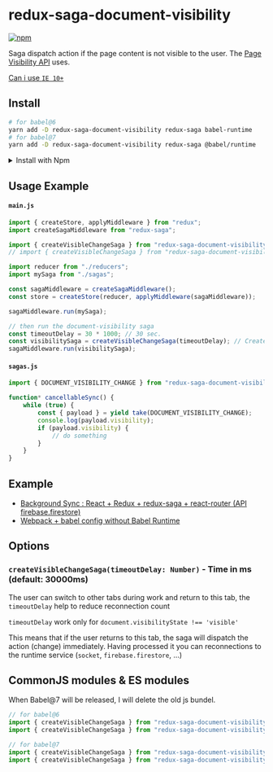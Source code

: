 # redux-saga-document-visibility

[![npm](https://img.shields.io/npm/v/redux-saga-document-visibility.svg)](https://www.npmjs.com/package/redux-saga-document-visibility)

Saga dispatch action if the page content is not visible to the user. The [Page Visibility API](https://developer.mozilla.org/en-US/docs/Web/API/Page_Visibility_API) uses.

[Can i use `IE 10+`](https://caniuse.com/#feat=pagevisibility)

## Install

```bash
# for babel@6
yarn add -D redux-saga-document-visibility redux-saga babel-runtime
# for babel@7
yarn add -D redux-saga-document-visibility redux-saga @babel/runtime
```

<details>
    <summary>Install with Npm</summary>
    <pre>
    # for babel@6
    npm install --save-dev redux-saga-document-visibility redux-saga babel-runtime
    # for babel@7
    yarn install --save-dev redux-saga-document-visibility redux-saga @babel/runtime
    </pre>
</details>

## Usage Example

#### `main.js`

```js
import { createStore, applyMiddleware } from "redux";
import createSagaMiddleware from "redux-saga";

import { createVisibleChangeSaga } from "redux-saga-document-visibility"; // for babel@6
// import { createVisibleChangeSaga } from "redux-saga-document-visibility/lib"; // for babel@7

import reducer from "./reducers";
import mySaga from "./sagas";

const sagaMiddleware = createSagaMiddleware();
const store = createStore(reducer, applyMiddleware(sagaMiddleware));

sagaMiddleware.run(mySaga);

// then run the document-visibility saga
const timeoutDelay = 30 * 1000; // 30 sec.
const visibilitySaga = createVisibleChangeSaga(timeoutDelay); // Create saga
sagaMiddleware.run(visibilitySaga);
```

#### `sagas.js`

```js
import { DOCUMENT_VISIBILITY_CHANGE } from "redux-saga-document-visibility";

function* cancellableSync() {
    while (true) {
        const { payload } = yield take(DOCUMENT_VISIBILITY_CHANGE);
        console.log(payload.visibility);
        if (payload.visibility) {
            // do something
        }
    }
}
```

## Example

*   [Background Sync : React + Redux + redux-saga + react-router (API firebase.firestore)](https://github.com/retyui/redux-saga-document-visibility/tree/master/examples/react-redux-saga-router)
*   [Webpack + babel config without Babel Runtime](https://github.com/retyui/redux-saga-document-visibility/blob/master/examples/webpack-build-without-babel-runtime/README.md)

## Options

### `createVisibleChangeSaga(timeoutDelay: Number)` - Time in ms (default: 30000ms)

The user can switch to other tabs during work and return to this tab, the `timeoutDelay` help to reduce reconnection count

`timeoutDelay` work only for `document.visibilityState !== 'visible'`

This means that if the user returns to this tab, the saga will dispatch the action (change) immediately. Having processed it you can reconnections to the runtime service (`socket`, `firebase.firestore`, ...)

## CommonJS modules & ES modules

When Babel@7 will be released, I will delete the old js bundel.

```js
// for babel@6
import { createVisibleChangeSaga } from "redux-saga-document-visibility"; // CommonJS
import { createVisibleChangeSaga } from "redux-saga-document-visibility/esm-old"; // ESM

// for babel@7
import { createVisibleChangeSaga } from "redux-saga-document-visibility/lib"; // CommonJS
import { createVisibleChangeSaga } from "redux-saga-document-visibility/esm"; // ESM
```

